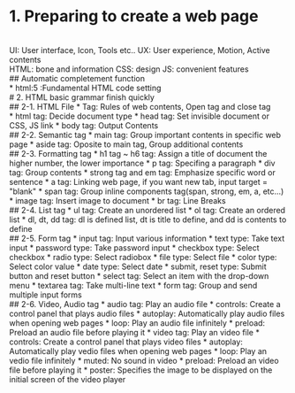 # 1. Preparing to create a web page  
<br />
UI: User interface, Icon, Tools etc..  
UX: User experience, Motion, Active contents  
<br />
HTML: bone and information  
CSS: design  
JS: convenient features  
<br />
## Automatic completement function  
<br />
* html:5 
  :Fundamental HTML code setting  
<br />
# 2. HTML basic grammar finish quickly  
<br />
## 2-1. HTML File  
* Tag: Rules of web contents, Open tag and close tag  
<br />
* html tag: Decide document type  
    * head tag: Set invisible document or CSS, JS link  
        * body tag: Output Contents  
<br />
## 2-2. Semantic tag  
* main tag: Group important contents in specific web page  
* aside tag: Oposite to main tag, Group additional contents  
<br />
## 2-3. Formatting tag  
* h1 tag ~ h6 tag: Assign a title of document  
                   the higher number, the lower importance  
* p tag: Specifing a paragraph  
* div tag: Group contents  
* strong tag and em tag: Emphasize specific word or sentence  
* a tag: Linking web page, if you want new tab, input target = "blank"  
* span tag: Group inline components tag(span, strong, em, a, etc...)  
* image tag: Insert image to document  
* br tag: Line Breaks  
<br />
## 2-4. List tag  
* ul tag: Create an unordered list  
* ol tag: Create an ordered list  
* dl, dt, dd tag: dl is defined list, dt is title to define, and dd is contents to define  
<br />
## 2-5. Form tag  
* input tag: Input various information  
    * text type: Take text input  
    * password type: Take password input  
    * checkbox type: Select checkbox  
    * radio type: Select radiobox  
    * file type: Select file  
    * color type: Select color value  
    * date type: Select date  
    * submit, reset type: Submit button and reset button  
* select tag: Select an item with the drop-down menu  
* textarea tag: Take multi-line text  
* form tag: Group and send multiple input forms  
<br />
## 2-6. Video, Audio tag  
* audio tag: Play an audio file  
    * controls: Create a control panel that plays audio files  
    * autoplay: Automatically play audio files when opening web pages  
    * loop: Play an audio file infinitely  
    * preload: Preload an audio file before playing it  
* video tag: Play an video file  
    * controls: Create a control panel that plays video files  
    * autoplay: Automatically play vedio files when opening web pages  
    * loop: Play an vedio file infinitely  
    * muted: No sound in video  
    * preload: Preload an video file before playing it  
    * poster: Specifies the image to be displayed on the initial screen of the video player  
    